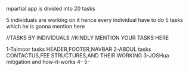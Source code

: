 mpartial app is divided into 20 tasks

5 individuals are working on it hence every individual have to do 5 tasks which he is gonna mention here

//TASKS BY INDIVIDUALS
//KINDLY MENTION YOUR TASKS HERE

1-Taimoor tasks HEADER,FOOTER,NAVBAR
2-ABDUL tasks CONTACTUS,FEE STRUCTURES,AND THEIR WORKING
3-JOSHua mitigation and how-it-works
4-
5-
